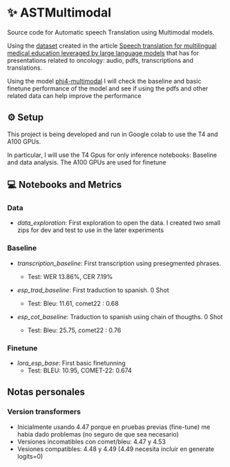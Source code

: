 # ✨  ASTMultimodal

Source code for Automatic speech Translation using Multimodal models. 

Using the [dataset](https://github.com/mllpresearch/ESO-dataset) created in the article [Speech translation for multilingual medical education leveraged by large language models](https://www.sciencedirect.com/science/article/pii/S093336572500082X?via%3Dihub#sec3) that has for presentations related to oncology: audio, pdfs, transcriptions and translations.

Using the model [phi4-multimodal](https://huggingface.co/microsoft/Phi-4-multimodal-instruct) I will check the baseline and basic finetune performance of the model and see if using the pdfs and other related data can help improve the performance

## ⚙️ Setup

This project is being developed and run in Google colab to use the T4 and A100 GPUs.

In particular, I will use the T4 Gpus for only inference notebooks: Baseline and data analysis.
The A100 GPUs are used for finetune


## 💻 Notebooks and Metrics

### Data

- _data_exploration_: First exploration to open the data. I created two small zips for dev and test to use in the later experiments

### Baseline

- _transcription_baseline_: First transcription using presegmented phrases.
    - Test: WER 13.86%, CER 7.19%

- _esp_trad_baseline_: First traduction to spanish. 0 Shot
    - Test: Bleu: 11.61, comet22 : 0.68

- _esp_cot_baseline_: Traduction to spanish using chain of thougths. 0 Shot
    - Test: Bleu: 25.75, comet22 : 0.76


### Finetune
 - _lora_esp_base_: First basic finetunning
    - Test: BLEU: 10.95, COMET-22: 0.674



## Notas personales

### Version transformers

- Inicialmente usando 4.47 porque en pruebas previas (fine-tune) me habia dado problemas (no seguro de que sea necesario)
- Versiones incomatibles con comet/bleu: 4.47 y 4.53
- Vesiones compatibles: 4.48 y 4.49 (4.49 necesita incluir en generate logits=0)